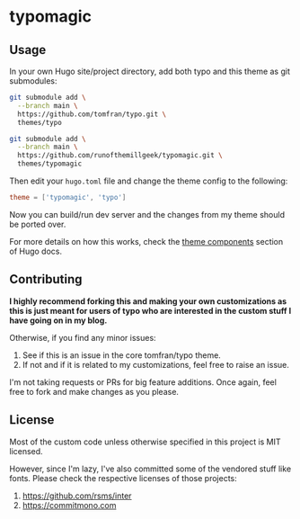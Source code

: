 # typomagic

## Usage

In your own Hugo site/project directory, add both typo and this theme as git submodules:

```sh
git submodule add \
  --branch main \
  https://github.com/tomfran/typo.git \
  themes/typo

git submodule add \
  --branch main \
  https://github.com/runofthemillgeek/typomagic.git \
  themes/typomagic
```

Then edit your `hugo.toml` file and change the theme config to the following:

```toml
theme = ['typomagic', 'typo']
```

Now you can build/run dev server and the changes from my theme should be ported over.

For more details on how this works, check the [theme components](https://gohugo.io/hugo-modules/theme-components/) section of Hugo docs.

## Contributing

**I highly recommend forking this and making your own customizations as this is just meant for users of typo who are interested in the custom stuff I have going on in my blog.**

Otherwise, if you find any minor issues:

1. See if this is an issue in the core tomfran/typo theme.
2. If not and if it is related to my customizations, feel free to raise an issue.

I'm not taking requests or PRs for big feature additions. Once again, feel free to fork and make changes as you please.

## License

Most of the custom code unless otherwise specified in this project is MIT licensed.

However, since I'm lazy, I've also committed some of the vendored stuff like fonts. Please check the respective licenses of those projects:

1. https://github.com/rsms/inter
2. https://commitmono.com
